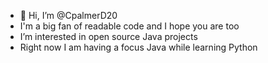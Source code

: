 - 👋 Hi, I’m @CpalmerD20
- I'm a big fan of readable code and I hope you are too
- I’m interested in open source Java projects
- Right now I am having a focus Java while learning Python


<!---
CpalmerD20/CpalmerD20 is a ✨ special ✨ repository because its `README.md` (this file) appears on your GitHub profile.
You can click the Preview link to take a look at your changes.
--->
